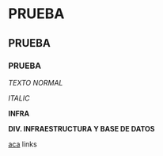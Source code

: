 # PRUEBA
## PRUEBA
### PRUEBA


*TEXTO NORMAL*

_ITALIC_

**INFRA**

**DIV. INFRAESTRUCTURA Y BASE DE DATOS**

[aca](http://www.google.com) links

